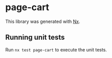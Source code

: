 # page-cart

This library was generated with [Nx](https://nx.dev).

## Running unit tests

Run `nx test page-cart` to execute the unit tests.
